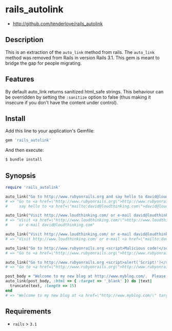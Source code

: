 # rails_autolink

- http://github.com/tenderlove/rails_autolink


## Description

This is an extraction of the `auto_link` method from rails.  The `auto_link`
method was removed from Rails in version Rails 3.1.  This gem is meant to
bridge the gap for people migrating.

## Features

By default auto_link returns sanitized html_safe strings. This behaviour can
be overridden by setting the `:sanitize` option to false (thus making it
insecure if you don't have the content under control).

## Install

Add this line to your application's Gemfile:

```ruby
gem 'rails_autolink'
```

And then execute:

```bash
$ bundle install
```


## Synopsis

```ruby
require 'rails_autolink'

auto_link("Go to http://www.rubyonrails.org and say hello to david@loudthinking.com")
# => "Go to <a href=\"http://www.rubyonrails.org\">http://www.rubyonrails.org</a> and
#     say hello to <a href=\"mailto:david@loudthinking.com\">david@loudthinking.com</a>"

auto_link("Visit http://www.loudthinking.com/ or e-mail david@loudthinking.com", :link => :urls)
# => "Visit <a href=\"http://www.loudthinking.com/\">http://www.loudthinking.com/</a>
#     or e-mail david@loudthinking.com"

auto_link("Visit http://www.loudthinking.com/ or e-mail david@loudthinking.com", :link => :email_addresses)
# => "Visit http://www.loudthinking.com/ or e-mail <a href=\"mailto:david@loudthinking.com\">david@loudthinking.com</a>"

auto_link("Go to http://www.rubyonrails.org <script>Malicious code!</script>")
# => "Go to <a href=\"http://www.rubyonrails.org\">http://www.rubyonrails.org</a> "

auto_link("Go to http://www.rubyonrails.org <script>alert('Script!')</script>", :sanitize => false)
# => "Go to <a href=\"http://www.rubyonrails.org\">http://www.rubyonrails.org</a> <script>alert('Script!')</script>"

post_body = "Welcome to my new blog at http://www.myblog.com/.  Please e-mail me at me@email.com."
auto_link(post_body, :html => { :target => '_blank' }) do |text|
  truncate(text, :length => 15)
end
# => "Welcome to my new blog at <a href=\"http://www.myblog.com/\" target=\"_blank\">http://www.m...</a>.
```

## Requirements

- `rails` > `3.1`


